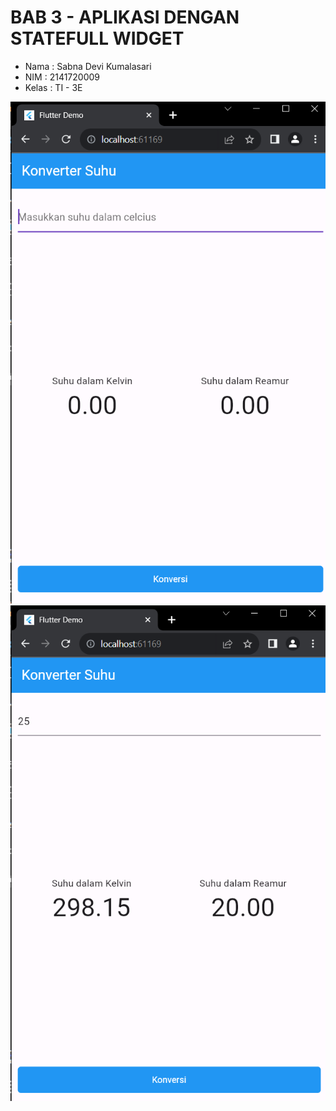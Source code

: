 # **BAB 3 - APLIKASI DENGAN STATEFULL WIDGET**
- Nama   : Sabna Devi Kumalasari
- NIM    : 2141720009
- Kelas  : TI - 3E

![hello](img/1.png)
![hello](img/2.png)